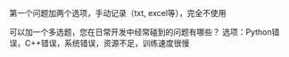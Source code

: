 第一个问题加两个选项，手动记录（txt, excel等），完全不使用

可以加一个多选题，您在日常开发中经常碰到的问题有哪些？
选项：Python错误，C++错误，系统错误，资源不足，训练速度很慢

